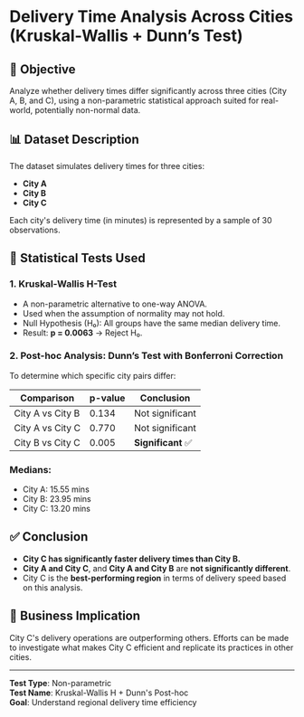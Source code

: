 # Delivery Time Analysis Across Cities (Kruskal-Wallis + Dunn’s Test)

## 📌 Objective
Analyze whether delivery times differ significantly across three cities (City A, B, and C), using a non-parametric statistical approach suited for real-world, potentially non-normal data.

## 📊 Dataset Description
The dataset simulates delivery times for three cities:

- **City A**
- **City B**
- **City C**

Each city's delivery time (in minutes) is represented by a sample of 30 observations.

## 🧪 Statistical Tests Used

### 1. Kruskal-Wallis H-Test
- A non-parametric alternative to one-way ANOVA.
- Used when the assumption of normality may not hold.
- Null Hypothesis (H₀): All groups have the same median delivery time.
- Result: **p = 0.0063** → Reject H₀.

### 2. Post-hoc Analysis: Dunn’s Test with Bonferroni Correction
To determine which specific city pairs differ:

| Comparison | p-value | Conclusion |
|------------|---------|------------|
| City A vs City B | 0.134 | Not significant |
| City A vs City C | 0.770 | Not significant |
| City B vs City C | 0.005 | **Significant** ✅ |

### Medians:
- City A: 15.55 mins
- City B: 23.95 mins
- City C: 13.20 mins

## ✅ Conclusion
- **City C has significantly faster delivery times than City B.**
- **City A and City C**, and **City A and City B** are **not significantly different**.
- City C is the **best-performing region** in terms of delivery speed based on this analysis.

## 💼 Business Implication
City C's delivery operations are outperforming others. Efforts can be made to investigate what makes City C efficient and replicate its practices in other cities.

---

**Test Type**: Non-parametric  
**Test Name**: Kruskal-Wallis H + Dunn's Post-hoc  
**Goal**: Understand regional delivery time efficiency
